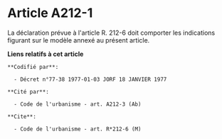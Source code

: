 # Article A212-1

La déclaration prévue à l'article R. 212-6 doit comporter les indications figurant sur le modèle annexé au présent article.

**Liens relatifs à cet article**

	**Codifié par**:

	  - Décret n°77-38 1977-01-03 JORF 18 JANVIER 1977

	**Cité par**:

	  - Code de l'urbanisme - art. A212-3 (Ab)

	**Cite**:

	  - Code de l'urbanisme - art. R*212-6 (M)
